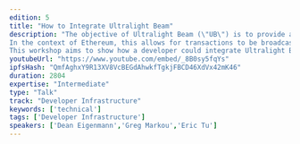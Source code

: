 ```yaml
---
edition: 5
title: "How to Integrate Ultralight Beam"
description: "The objective of Ultralight Beam (\"UB\") is to provide a simple and extensible messaging format for applications to transmit arbitrary data over a mobile ad hoc network (MANET). MANETs are devices that come together to form a network without relying on any infrastructure.
In the context of Ethereum, this allows for transactions to be broadcasted and state channels to be formed, but offline. 
This workshop aims to show how a developer could integrate Ultralight Beam into their application to allow for offline interactions as described above."
youtubeUrl: "https://www.youtube.com/embed/_8B0sy5fqYs"
ipfsHash: "QmfAghxY9R13XV8VcBEGdAhwkfTgkjFBCD46XdVx42mK46"
duration: 2804
expertise: "Intermediate"
type: "Talk"
track: "Developer Infrastructure"
keywords: ['technical']
tags: ['Developer Infrastructure']
speakers: ['Dean Eigenmann','Greg Markou','Eric Tu']
---
```

